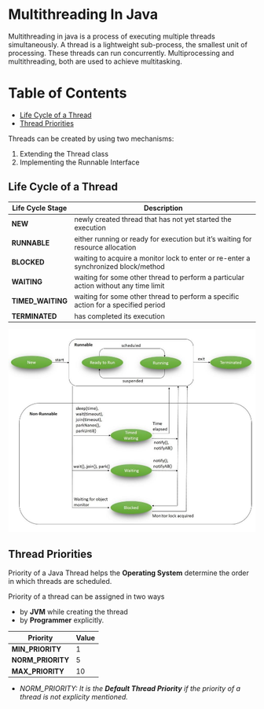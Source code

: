 # Multithreading In Java
Multithreading in java is a process of executing multiple threads simultaneously. A thread is a lightweight sub-process, the smallest unit of processing. These threads can run concurrently. Multiprocessing and multithreading, both are used to achieve multitasking.

# Table of Contents

<!--ts--> 
  * [Life Cycle of a Thread](#life-cycle-of-a-thread)
  * [Thread Priorities](#thread-priorities)
<!--te-->

Threads can be created by using two mechanisms:
1. Extending the Thread class
2. Implementing the Runnable Interface

## Life Cycle of a Thread

| Life Cycle Stage  | Description  |
|---|---|
| **NEW** | newly created thread that has not yet started the execution  |
|**RUNNABLE**|either running or ready for execution but it’s waiting for resource allocation|
|**BLOCKED**|waiting to acquire a monitor lock to enter or re-enter a synchronized block/method|
|**WAITING**|waiting for some other thread to perform a particular action without any time limit|
|**TIMED_WAITING**|waiting for some other thread to perform a specific action for a specified period|
|**TERMINATED**|has completed its execution|

![Thread Life Cycle](resources/images/Life_cycle_of_a_Thread_in_Java.jpg?raw=true "Thread Life Cycle")

## Thread Priorities

Priority of a Java Thread helps the **Operating System** determine the order in which threads are scheduled.

Priority of a thread can be assigned in two ways
- by **JVM** while creating the thread
- by **Programmer** explicitly.

| Priority  | Value  |
|---|---|
|**MIN_PRIORITY**|1|
|**NORM_PRIORITY**|5|
|**MAX_PRIORITY**|10|

- *NORM_PRIORITY: It is the **Default Thread Priority** if the priority of a thread is not explicity mentioned.*
